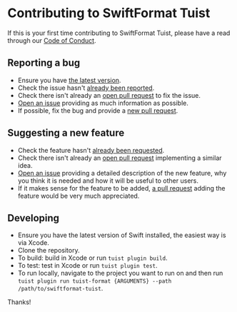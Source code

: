 # Contributing to SwiftFormat Tuist

If this is your first time contributing to SwiftFormat Tuist, please have a read through our [Code of Conduct](https://github.com/lordcodes/swiftformat-tuist/blob/master/CODE_OF_CONDUCT.md).

## Reporting a bug

* Ensure you have [the latest version](https://github.com/lordcodes/swiftformat-tuist/releases).
* Check the issue hasn't [already been reported](https://github.com/lordcodes/swiftformat-tuist/issues).
* Check there isn't already an [open pull request](https://github.com/lordcodes/swiftformat-tuist/pulls) to fix the issue.
* [Open an issue](https://github.com/lordcodes/swiftformat-tuist/issues/new/choose) providing as much information as possible.
* If possible, fix the bug and provide a [new pull request](https://github.com/lordcodes/swiftformat-tuist/pulls).

## Suggesting a new feature

* Check the feature hasn't [already been requested](https://github.com/lordcodes/swiftformat-tuist/issues).
* Check there isn't already an [open pull request](https://github.com/lordcodes/swiftformat-tuist/pulls) implementing a similar idea.
* [Open an issue](https://github.com/lordcodes/swiftformat-tuist/issues/new/choose) providing a detailed description of the new feature, why you think it is needed and how it will be useful to other users.
* If it makes sense for the feature to be added, [a pull request](https://github.com/lordcodes/swiftformat-tuist/compare) adding the feature would be very much appreciated.

## Developing

* Ensure you have the latest version of Swift installed, the easiest way is via Xcode.
* Clone the repository.
* To build: build in Xcode or run `tuist plugin build`.
* To test: test in Xcode or run `tuist plugin test`.
* To run locally, navigate to the project you want to run on and then run `tuist plugin run tuist-format {ARGUMENTS} --path /path/to/swiftformat-tuist`.

Thanks!
